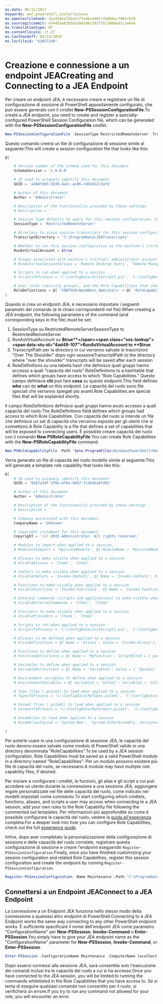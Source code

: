 ```yaml
---
ms.date: 06/12/2017
keywords: wmf,powershell,installazione
ms.openlocfilehash: 3acd266a75bc61ffe4bce467cfb804ac7865c629
ms.sourcegitcommit: e7445ba8203da304286c591ff513900ad1c244a4
ms.translationtype: HT
ms.contentlocale: it-IT
ms.lasthandoff: 04/23/2019
ms.locfileid: "62057248"
---
```

# <a name="creating-and-connecting-to-a-jea-endpoint"></a><span data-ttu-id="4ad48-102">Creazione e connessione a un endpoint JEA</span><span class="sxs-lookup"><span data-stu-id="4ad48-102">Creating and Connecting to a JEA Endpoint</span></span>

<span data-ttu-id="4ad48-103">Per creare un endpoint JEA, è necessario creare e registrare un file di configurazione di sessione di PowerShell appositamente configurato, che può essere generato con il cmdlet **New-PSSessionConfigurationFile**.</span><span class="sxs-lookup"><span data-stu-id="4ad48-103">To create a JEA endpoint, you need to create and register a specially-configured PowerShell Session Configuration file, which can be generated with the **New-PSSessionConfigurationFile** cmdlet.</span></span>

```powershell
New-PSSessionConfigurationFile -SessionType RestrictedRemoteServer -TranscriptDirectory "C:\ProgramData\JEATranscripts" -RunAsVirtualAccount -RoleDefinitions @{ 'CONTOSO\NonAdmin_Operators' = @{ RoleCapabilities = 'Maintenance' }} -Path "$env:ProgramData\JEAConfiguration\Demo.pssc"
```

<span data-ttu-id="4ad48-104">Questo comando creerà un file di configurazione di sessione simile al seguente:</span><span class="sxs-lookup"><span data-stu-id="4ad48-104">This will create a session configuration file that looks like this:</span></span>

```powershell
@{

    # Version number of the schema used for this document
    SchemaVersion = '2.0.0.0'

    # ID used to uniquely identify this document
    GUID = 'a384fdd3-5830-4a2c-ac86-cdd1822c3afd'

    # Author of this document
    Author = 'Administrator'

    # Description of the functionality provided by these settings
    # Description = ''

    # Session type defaults to apply for this session configuration. Can be 'RestrictedRemoteServer' (recommended), 'Empty', or 'Default'
    SessionType = 'RestrictedRemoteServer'

    # Directory to place session transcripts for this session configuration
    TranscriptDirectory = 'C:\ProgramData\JEATranscripts'

    # Whether to run this session configuration as the machine's (virtual) administrator account
    RunAsVirtualAccount = $true

    # Groups associated with machine's (virtual) administrator account
    # RunAsVirtualAccountGroups = 'Remote Desktop Users', 'Remote Management Users'

    # Scripts to run when applied to a session
    # ScriptsToProcess = 'C:\ConfigData\InitScript1.ps1', 'C:\ConfigData\InitScript2.ps1'

    # User roles (security groups), and the Role Capabilities that should be applied to them when applied to a session
    RoleDefinitions = @{ 'CONTOSO\NonAdmin_Operators' = @{ 'RoleCapabilities' = 'Maintenance' } }
}
```

<span data-ttu-id="4ad48-105">Quando si crea un endpoint JEA, è necessario impostare i seguenti parametri del comando (e le chiavi corrispondenti nel file):</span><span class="sxs-lookup"><span data-stu-id="4ad48-105">When creating a JEA endpoint, the following parameters of the command (and corresponding keys in the file) must be set:</span></span>

1. <span data-ttu-id="4ad48-106">SessionType su RestrictedRemoteServer</span><span class="sxs-lookup"><span data-stu-id="4ad48-106">SessionType to RestrictedRemoteServer</span></span>
2. <span data-ttu-id="4ad48-107">RunAsVirtualAccount su **$true**</span><span class="sxs-lookup"><span data-stu-id="4ad48-107">RunAsVirtualAccount to **$true**</span></span>
3. <span data-ttu-id="4ad48-108">TranscriptPath per la directory in cui verranno salvate le trascrizioni "Over The Shoulder" dopo ogni sessione</span><span class="sxs-lookup"><span data-stu-id="4ad48-108">TranscriptPath to the directory where "over the shoulder" transcripts will be saved after each session</span></span>
4. <span data-ttu-id="4ad48-109">RoleDefinitions su una tabella hash che definisce quali gruppi hanno accesso a quali "capacità del ruolo".</span><span class="sxs-lookup"><span data-stu-id="4ad48-109">RoleDefinitions to a hashtable that defines which groups have access to which "Role Capabilities."</span></span> <span data-ttu-id="4ad48-110">Questo campo definisce **chi** può fare **cosa** su questo endpoint.</span><span class="sxs-lookup"><span data-stu-id="4ad48-110">This field defines **who** can do **what** on this endpoint.</span></span> <span data-ttu-id="4ad48-111">Le capacità del ruolo sono file speciali che verranno spiegati più avanti.</span><span class="sxs-lookup"><span data-stu-id="4ad48-111">Role Capabilities are special files that will be explained shortly.</span></span>

<span data-ttu-id="4ad48-112">Il campo RoleDefinitions definisce quali gruppi hanno avuto accesso a quali capacità del ruolo.</span><span class="sxs-lookup"><span data-stu-id="4ad48-112">The RoleDefinitions field defines which groups had access to which Role Capabilities.</span></span> <span data-ttu-id="4ad48-113">Con capacità del ruolo si intende un file che definisce un set di capacità che verranno esposte per gli utenti che si connettono.</span><span class="sxs-lookup"><span data-stu-id="4ad48-113">A Role Capability is a file that defines a set of capabilities that will be exposed to connecting users.</span></span>
<span data-ttu-id="4ad48-114">È possibile creare capacità del ruolo con il comando **New PSRoleCapabilityFile**.</span><span class="sxs-lookup"><span data-stu-id="4ad48-114">You can create Role Capabilities with the **New-PSRoleCapabilityFile** command.</span></span>

```powershell
New-PSRoleCapabilityFile -Path "$env:ProgramFiles\WindowsPowerShell\Modules\DemoModule\RoleCapabilities\Maintenance.psrc"
```

<span data-ttu-id="4ad48-115">Verrà generato un file di capacità del ruolo modello simile al seguente:</span><span class="sxs-lookup"><span data-stu-id="4ad48-115">This will generate a template role capability that looks like this:</span></span>

```powershell
@{
    # ID used to uniquely identify this document
    GUID = '9287a34f-3f0e-4fbe-9dd7-f1361ba9fd65'

    # Author of this document
    Author = 'Administrator'

    # Description of the functionality provided by these settings
    # Description = ''

    # Company associated with this document
    CompanyName = 'Unknown'

    # Copyright statement for this document
    Copyright = '(c) 2015 Administrator. All rights reserved.'

    # Modules to import when applied to a session
    # ModulesToImport = 'MyCustomModule', @{ ModuleName = 'MyCustomModule'; ModuleVersion = '1.0.0.0'; GUID = '4d30d5f0-cb16-4898-812d-f20a6c596bdf' }

    # Aliases to make visible when applied to a session
    # VisibleAliases = 'Item1', 'Item2'

    # Cmdlets to make visible when applied to a session
    # VisibleCmdlets = 'Invoke-Cmdlet1', @{ Name = 'Invoke-Cmdlet2'; Parameters = @{ Name = 'Parameter1'; ValidateSet = 'Item1', 'Item2' }, @{ Name = 'Parameter2'; ValidatePattern = 'L*' } }

    # Functions to make visible when applied to a session
    # VisibleFunctions = 'Invoke-Function1', @{ Name = 'Invoke-Function2'; Parameters = @{ Name = 'Parameter1'; ValidateSet = 'Item1', 'Item2' }, @{ Name = 'Parameter2'; ValidatePattern = 'L*' } }

    # External commands (scripts and applications) to make visible when applied to a session
    # VisibleExternalCommands = 'Item1', 'Item2'

    # Providers to make visible when applied to a session
    # VisibleProviders = 'Item1', 'Item2'

    # Scripts to run when applied to a session
    # ScriptsToProcess = 'C:\ConfigData\InitScript1.ps1', 'C:\ConfigData\InitScript2.ps1'

    # Aliases to be defined when applied to a session
    # AliasDefinitions = @{ Name = 'Alias1'; Value = 'Invoke-Alias1'}, @{ Name = 'Alias2'; Value = 'Invoke-Alias2'}

    # Functions to define when applied to a session
    # FunctionDefinitions = @{ Name = 'MyFunction'; ScriptBlock = { param($MyInput) $MyInput } }

    # Variables to define when applied to a session
    # VariableDefinitions = @{ Name = 'Variable1'; Value = { 'Dynamic' + 'InitialValue' } }, @{ Name = 'Variable2'; Value = 'StaticInitialValue' }

    # Environment variables to define when applied to a session
    # EnvironmentVariables = @{ Variable1 = 'Value1'; Variable2 = 'Value2' }

    # Type files (.ps1xml) to load when applied to a session
    # TypesToProcess = 'C:\ConfigData\MyTypes.ps1xml', 'C:\ConfigData\OtherTypes.ps1xml'

    # Format files (.ps1xml) to load when applied to a session
    # FormatsToProcess = 'C:\ConfigData\MyFormats.ps1xml', 'C:\ConfigData\OtherFormats.ps1xml'

    # Assemblies to load when applied to a session
    # AssembliesToLoad = 'System.Web', 'System.OtherAssembly, Version=4.0.0.0, Culture=neutral, PublicKeyToken=b03f5f7f11d50a3a'

}
```

<span data-ttu-id="4ad48-116">Per poterle usare in una configurazione di sessione JEA, le capacità del ruolo devono essere salvate come modulo di PowerShell valido in una directory denominata "RoleCapabilities".</span><span class="sxs-lookup"><span data-stu-id="4ad48-116">To be used by a JEA session configuration, Role Capabilities must be saved as a valid PowerShell module in a directory named "RoleCapabilities".</span></span> <span data-ttu-id="4ad48-117">Per un modulo possono esistere più file di capacità del ruolo, se necessario.</span><span class="sxs-lookup"><span data-stu-id="4ad48-117">A module may have multiple role capability files, if desired.</span></span>

<span data-ttu-id="4ad48-118">Per iniziare a configurare i cmdlet, le funzioni, gli alias e gli script a cui può accedere un utente durante la connessione a una sessione JEA, aggiungere regole personalizzate nel file delle capacità del ruolo, come indicato nei modelli impostati come commento.</span><span class="sxs-lookup"><span data-stu-id="4ad48-118">To start configuring which cmdlets, functions, aliases, and scripts a user may access when connecting to a JEA session, add your own rules to the Role Capability file following the commented out templates.</span></span> <span data-ttu-id="4ad48-119">Per informazioni più approfondite su come è possibile configurare le capacità del ruolo, vedere la [guida all'esperienza](http://aka.ms/JEA) completa.</span><span class="sxs-lookup"><span data-stu-id="4ad48-119">For a deeper look into how you can configure Role Capabilities, check out the full [experience guide](http://aka.ms/JEA).</span></span>

<span data-ttu-id="4ad48-120">Infine, dopo aver completato la personalizzazione della configurazione di sessione e delle capacità del ruolo correlate, registrare questa configurazione di sessione e creare l'endpoint eseguendo `Register-PSSessionConfiguration`.</span><span class="sxs-lookup"><span data-stu-id="4ad48-120">Finally, once you have finished customizing your session configuration and related Role Capabilities, register this session configuration and create the endpoint by running `Register-PSSessionConfiguration`.</span></span>

```powershell
Register-PSSessionConfiguration -Name Maintenance -Path "C:\ProgramData\JEAConfiguration\Demo.pssc"
```

## <a name="connect-to-a-jea-endpoint"></a><span data-ttu-id="4ad48-121">Connettersi a un Endpoint JEA</span><span class="sxs-lookup"><span data-stu-id="4ad48-121">Connect to a JEA Endpoint</span></span>

<span data-ttu-id="4ad48-122">La connessione a un Endpoint JEA funziona nello stesso modo della connessione a qualsiasi altro endpoint di PowerShell.</span><span class="sxs-lookup"><span data-stu-id="4ad48-122">Connecting to a JEA Endpoint works the same way connecting to any other PowerShell endpoint works.</span></span>
<span data-ttu-id="4ad48-123">È sufficiente specificare il nome dell'endpoint JEA come parametro "ConfigurationName" per **New-PSSession**, **Invoke-Command** o **Enter-PSSession**.</span><span class="sxs-lookup"><span data-stu-id="4ad48-123">You simply have to give your JEA endpoint name as the "ConfigurationName" parameter for **New-PSSession**, **Invoke-Command**, or **Enter-PSSession**.</span></span>

```powershell
Enter-PSSession -ConfigurationName Maintenance -ComputerName localhost
```

<span data-ttu-id="4ad48-124">Dopo essersi connessi alla sessione JEA, sarà consentita solo l'esecuzione dei comandi inclusi tra le capacità del ruolo a cui si ha accesso.</span><span class="sxs-lookup"><span data-stu-id="4ad48-124">Once you have connected to the JEA session, you will be limited to running the commands whitelisted in the Role Capabilities that you have access to.</span></span> <span data-ttu-id="4ad48-125">Se si tenta di eseguire qualsiasi comando non consentito per il ruolo, si verificherà un errore.</span><span class="sxs-lookup"><span data-stu-id="4ad48-125">If you try to run any command not allowed for your role, you will encounter an error.</span></span>